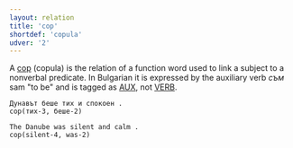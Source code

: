 ```yaml
---
layout: relation
title: 'cop'
shortdef: 'copula'
udver: '2'
---
```


A [cop]() (copula) is the relation of a function word used to link a subject to a nonverbal predicate. In Bulgarian it is expressed by the auxiliary verb _съм_ sam "to be" and is tagged as [AUX](), not [VERB](). 

~~~ sdparse
Дунавът беше тих и спокоен .
cop(тих-3, беше-2)
~~~

~~~ sdparse
The Danube was silent and calm .
cop(silent-4, was-2)
~~~

<!-- Interlanguage links updated So kvě 14 19:03:20 CEST 2022 -->

